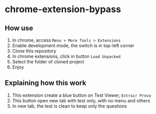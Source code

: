 # chrome-extension-bypass

## How use
1. In chrome, access `Menu > More Tools > Extensions`
2. Enable development mode, the switch is in top-left corner
3. Clone this repository
4. In chrome extensions, click in button `Load Unpacked`
5. Select the folder of cloned project
6. Enjoy

## Explaining how this work
1. This extension create a blue button on Test Viewer, `Extrair Prova`
2. This button  open new tab with test only, with no menu and others
3. In new tab, the test is clean to keep only the questions

